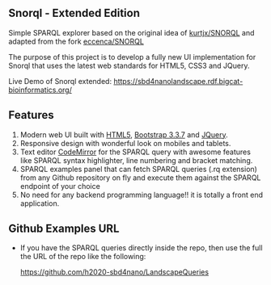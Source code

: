 ## Snorql - Extended Edition

Simple SPARQL explorer based on the original idea of [kurtjx/SNORQL](https://github.com/kurtjx/SNORQL) and adapted from the fork [eccenca/SNORQL](https://github.com/eccenca/SNORQL) 

The purpose of this project is to develop a fully new UI implementation for Snorql that uses the latest web standards for HTML5, CSS3 and JQuery.

Live Demo of Snorql extended: https://sbd4nanolandscape.rdf.bigcat-bioinformatics.org/



## Features

1.  Modern web UI built with [HTML5](https://en.wikipedia.org/wiki/HTML5), [Bootstrap 3.3.7](https://getbootstrap.com/docs/3.3/getting-started/)  and [JQuery](https://jquery.com/).
2.  Responsive design with wonderful look on mobiles and tablets.
3.  Text editor [CodeMirror](https://codemirror.net/) for the SPARQL query with awesome features like SPARQL syntax highlighter, line numbering and bracket matching.
4.  SPARQL examples panel that can fetch SPARQL queries (.rq extension) from any Github repository on fly and execute them against the SPARQL endpoint of your choice
5.  No need for any backend programming language!! it is totally a front end application.



## Github Examples URL

- If you have the SPARQL queries directly inside the repo, then use the full the URL of the repo like the following:

  https://github.com/h2020-sbd4nano/LandscapeQueries


